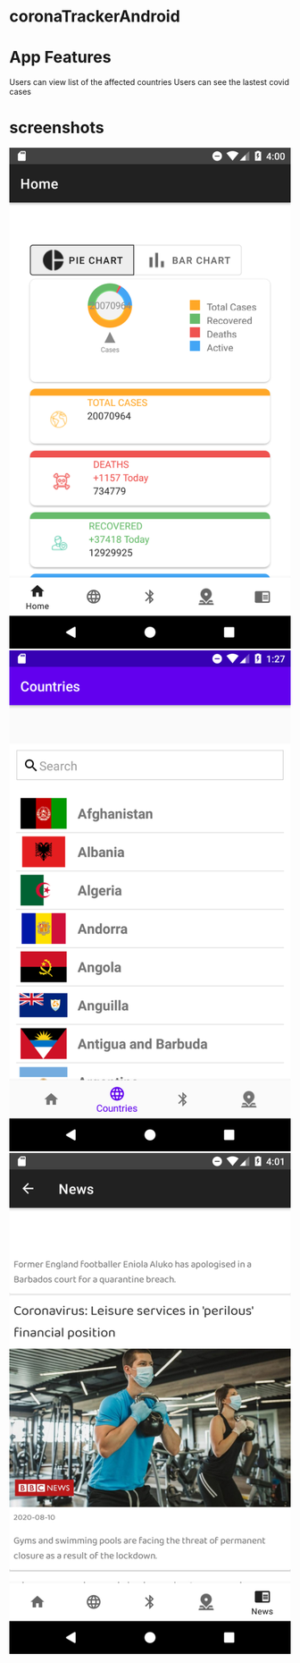 # coronaTrackerAndroid

# App Features
Users can view list of the affected countries
Users can see the lastest covid cases 

# screenshots

![](app/src/main/res/drawable/home.png)
![](app/src/main/res/drawable/countries.png)
![](app/src/main/res/drawable/news.png)


